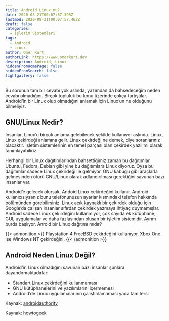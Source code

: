 ```yaml
---
title: Android Linux mu?
date: 2020-08-21T00:07:57.395Z
lastmod: 2020-08-21T00:07:57.462Z
draft: false
categories:
  - İşletim Sistemleri
tags:
  - Android
  - Linux
author: Ömer Kurt
authorLink: https://www.omerkurt.dev
description: Android, Linux
hiddenFromHomePage: false
hiddenFromSearch: false
lightgallery: false
---
```

Bu sorunun tam bir cevabı yok aslında, yazımdan da bahsedeceğim neden cevabı olmadığını. Birçok topluluk bu konu üzerinde çokça tartıştılar. Android’in bir Linux olup olmadığını anlamak için Linux’un ne olduğunu bilmeliyiz.

## GNU/Linux Nedir?

İnsanlar, Linux’u birçok anlama gelebilecek şekilde kullanıyor aslında. Linux, Linux çekirdeği anlamına gelir. Linux çekirdeği ne demek, diye soranlarınız olacaktır. İşletim sistemlerinin en temel parçası olan çekirdek yazılımı olarak tanımlayabiliriz.

Herhangi bir Linux dağıtımlarından bahsettiğimiz zaman bu dağıtımlar Ubuntu, Fedora, Debian gibi yine bu dağıtımlara Linux diyoruz. Oysa bu dağıtımlar sadece Linux çekirdeği ile gelmiyor. GNU kabuğu gibi araçlarla gelmesinden ötürü GNU/Linux olarak adlandırılması gerektiğini savunan bazı insanlar var.

Android’e gelecek olursak, Andoid Linux çekirdeğini kullanır. Android kullanıcısıysanız bunu telefonunuzun ayarlar kısmındaki telefon hakkında bölümünden görebilirsiniz. Linux açık kaynaklı bir çekirdek olduğu için Google’da çalışan insanlar sıfırdan çekirdek yazmaya ihtiyaç duymamışlar. Android sadece Linux çekirdeğini kullanmıyor, çok sayıda ek kütüphane, GUI, uygulamalar ve daha fazlasından oluşan bir işletim sistemidir. Ayrım burda başlıyor. Anroid bir Linux dağıtımı mıdır?

{{< admonition >}}
Playstation 4 FreeBSD çekirdeğini kullanıyor, Xbox One ise Windows NT çekirdeğini.
{{< /admonition >}}

## Android Neden Linux Değil?

Android’in Linux olmadığını savunan bazı insanlar şunlara dayandırmaktadırlar:

* Standart Linux çekirdeğini kullanmaması
* GNU kütüphanelerini ve yazılımlarını içermemesi
* Android’de Linux uygulamalarının çalıştırılamaması yada tam tersi

Kaynak: [androidauthority](https://www.androidauthority.com/android-linux-784964/)

Kaynak: [howtogeek](https://www.howtogeek.com/189036/android-is-based-on-linux-but-what-does-that-mean/)